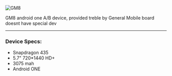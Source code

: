 ![GM8](https://i.hizliresim.com/grGlgL.jpg)

GM8 android one A/B device, provided treble by General Mobile board doesnt have special dev

***
### Device Specs:

- Snapdragon 435 
- 5.7" 720*1440 HD+
- 3075 mah
- Android ONE